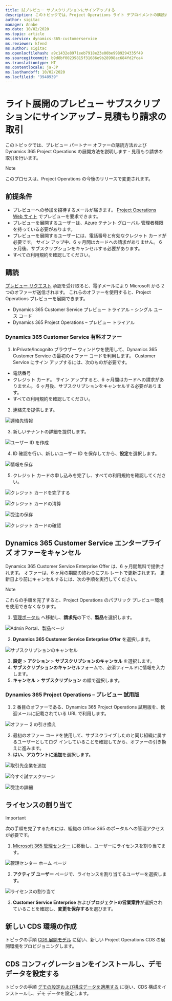 ```yaml
---
title: 試プレビュー サブスクリプションにサインアップする
description: このトピックでは、Project Operations ライト デプロイメントの購読および展開方法に関する情報を提供します - 見積もり請求の取引を行います。
author: sigitac
manager: Annbe
ms.date: 10/02/2020
ms.topic: article
ms.service: dynamics-365-customerservice
ms.reviewer: kfend
ms.author: sigitac
ms.openlocfilehash: a9c1432e8971eeb7918e23e00be9989294335f49
ms.sourcegitcommit: b9d8bf00239815f31686e9b28998ac684fd2fca4
ms.translationtype: HT
ms.contentlocale: ja-JP
ms.lasthandoff: 10/02/2020
ms.locfileid: "3948939"
---
```

# <a name="sign-up-for-a-preview-subscription-for-lite-deployment--deal-to-proforma-invoicing"></a>ライト展開のプレビュー サブスクリプションにサインアップ – 見積もり請求の取引

このトピックでは、プレビュー パートナー オファーの購読方法および Dynamics 365 Project Operations の展開方法を説明します - 見積もり請求の取引を行います。

> [!NOTE]
> このプロセスは、Project Operations の今後のリリースで変更されます。

## <a name="prerequisites"></a>前提条件

- プレビューへの参加を招待するメールが届きます。 [Project Operations Web サイト](https://dynamics.microsoft.com/en-us/project-operations/overview/) でプレビューを要求できます。
- プレビューを展開するユーザーは、Azure テナント グローバル 管理者権限を持っている必要があります。
- プレビューを展開するユーザーには、電話番号と有効なクレジット カードが必要です。 サイン アップ中、6 ヶ月間はカードへの請求がありません。 6 ヶ月後、サブスクリプションをキャンセルする必要があります。 
- すべての利用規約を確認してください。

## <a name="subscribe"></a>購読

[プレビュー リクエスト](https://forms.office.com/FormsPro/Pages/ResponsePage.aspx?id=v4j5cvGGr0GRqy180BHbR56j8lZs0FdAvwT75_WNFyxUMkRDV1NYQU5TNjE2VjhKOVBUNVg2R0s1NC4u) 承認を受け取ると、電子メールにより Microsoft から 2 つのオファーが送信されます。 これらのオファーを使用すると、Project Operations プレビューを展開できます。

- Dynamics 365 Customer Service プレビュー トライアル – シングル ユース コード
- Dynamics 365 Project Operations – プレビュー トライアル

### <a name="dynamics-365-customer-service-paid-offer"></a>Dynamics 365 Customer Service 有料オファー

1. InPrivate/Incognito ブラウザー ウィンドウを使用して、Dynamics 365 Customer Service の最初のオファー コードを利用します。 Customer Service にサイン アップするには、次のものが必要です。

- 電話番号
- クレジット カード。 サイン アップすると、6 ヶ月間はカードへの請求がありません。 6 ヶ月後、サブスクリプションをキャンセルする必要があります。
- すべての利用規約を確認してください。

2. 連絡先を提供します。

![連絡先情報](./media/1ContactInformation.png)

3. 新しいテナントの詳細を提供します。

![ユーザー ID を作成](./media/2CreateUserID.png)

4. ID 確認を行い、新しいユーザー ID を保存してから、**設定**を選択します。

![情報を保存](./media/3SaveInfo.png)

5. クレジット カードの申し込みを完了し、すべての利用規約を確認してください。 

![クレジット カードを完了する](./media/4CompleteCreditCard.png)

![クレジット カードの清算](./media/5CreditCardCheckout.png)

![受注の保存](./media/6SaveOrder.png)

![クレジット カードの確認](./media/7Confirmation.png)

## <a name="cancel-the-dynamics-365-customer-service-enterprise-offer"></a>Dynamics 365 Customer Service エンタープライズ オファーをキャンセル

Dynamics 365 Customer Service Enterprise Offer は、6 ヶ月間無料で提供されます。 オファーは、6 ヶ月の期間の終わりにフル レートで更新されます。 更新日より前にキャンセルするには、次の手順を実行してください。 

> [!NOTE]
> これらの手順を完了すると、Project Operations のパブリック プレビュー環境を使用できなくなります。

1. [管理ポータル](https://admin.microsoft.com/) へ移動し、**請求先**の下で、**製品**を選択します。

![Admin Portal、製品ぺージ](./media/8AdminPortal.png)

2. **Dynamics 365 Customer Service Enterprise Offer** を選択します。

![サブスクリプションのキャンセル](./media/9CancelSubscription.png)

3. **設定** > **アクション** > **サブスクリプションのキャンセル** を選択します。
4. **サブスクリプションのキャンセル**フォームで、必須フィールドに情報を入力します。
5. **キャンセル** > **サブスクリプション** の順で選択します。

### <a name="dynamics-365-project-operations--preview-trial"></a>Dynamics 365 Project Operations – プレビュー 試用版

1. 2 番目のオファーである、Dynamics 365 Project Operations 試用版を、歓迎メールに記載されている URL で利用します。

![オファー 2 の引き換え](./media/10RedeemOffer2.png)

2. 最初のオファー コードを使用して、サブスクライブしたのと同じ組織に属するユーザーとしてログ インしていることを確認してから、オファーの引き換えに進みます。 
3. **はい、アカウントに追加**を選択します。

![取引先企業を追加](./media/11AddToAccount.png)

![今すぐ試すスクリーン](./media/12TryNow.png)

![受注の詳細](./media/13Confirmation.png)

## <a name="assign-licenses"></a>ライセンスの割り当て

> [!IMPORTANT]
> 次の手順を完了するためには、組織の Office 365 のポータルへの管理アクセスが必要です。

1. [Microsoft 365 管理センター](https://portal.office.com/) に移動し、ユーザーにライセンスを割り当てます。

![管理センター ホーム ページ](./media/14AdminPortal.png)

2. **アクティブ ユーザー** ページで、ライセンスを割り当てるユーザーを選択します。

![ライセンスの割り当て](./media/15AssignLicenses.png)

3. **Customer Service Enterprise** および**プロジェクトの営業案件**が選択されていることを確認し、**変更を保存する**を選びます。

## <a name="create-a-new-cds-environment"></a>新しい CDS 環境の作成

トピックの手順 [CDS 展開モデル](lite-deployment.md) に従い、新しい Project Operations CDS の展開環境をプロビジョニングします。

## <a name="install-a-cds-configuration-and-setup-demo-data"></a>CDS コンフィグレーションをインストールし、デモ データを設定する

トピックの手順 [デモの設定および構成データを適用する](lite-apply-demo-setup-config-data.md) に従い、CDS 構成をインストールし、デモ データを設定します。
